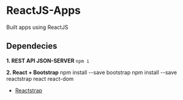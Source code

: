 # ReactJS-Apps
Built apps using ReactJS

## Dependecies

**1. REST API JSON-SERVER**
```npm i ```

**2. React + Bootstrap**
	npm install --save bootstrap
	npm install --save reactstrap react react-dom
	
* [Reactstrap](https://reactstrap.github.io/)
